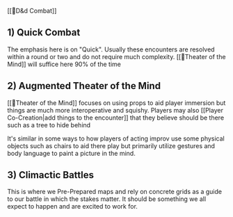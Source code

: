 [[🌿D&d Combat]]

## 1) Quick Combat 
The emphasis here is on "Quick". Usually these encounters are resolved within a round or two and do not require much complexity. [[🌱Theater of the Mind]] will suffice here 90% of the time

## 2) Augmented Theater of the Mind
[[🌱Theater of the Mind]]  focuses on using props to aid player immersion but things are much more interoperative and squishy. Players may also [[Player Co-Creation|add things to the encounter]] that they believe should be there such as a tree to hide behind 

It's similar in some ways to how players of acting improv use some physical objects such as chairs to aid there play but primarily utilize gestures and body language to paint a picture in the mind.

## 3) Climactic Battles
This is where we Pre-Prepared maps and rely on concrete grids as a guide to our battle in which the stakes matter. It should be something we all expect to happen and are excited to work for.